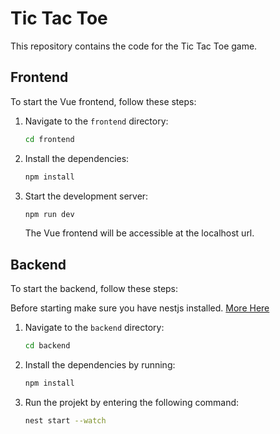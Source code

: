 # Tic Tac Toe

This repository contains the code for the Tic Tac Toe game.

## Frontend

To start the Vue frontend, follow these steps:

1. Navigate to the `frontend` directory:
    ```bash
    cd frontend
    ```

2. Install the dependencies:
    ```bash
    npm install
    ```

3. Start the development server:
    ```bash
    npm run dev
    ```

   The Vue frontend will be accessible at the localhost url.

## Backend

To start the backend, follow these steps:

Before starting make sure you have nestjs installed. [More Here](https://docs.nestjs.com/first-steps)

1. Navigate to the `backend` directory:

    ```bash
    cd backend
    ```

2. Install the dependencies by running:

    ```bash
    npm install
    ```

3. Run the projekt by entering the following command:

   ```bash
   nest start --watch
   ```
       